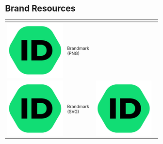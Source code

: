 # Brand Resources



<table data-view="cards"><thead><tr><th></th><th></th><th data-hidden></th><th data-hidden data-type="files"></th></tr></thead><tbody><tr><td><img src="../.gitbook/assets/IDriss_Brandmark.png" alt=""></td><td>Brandmark (PNG)</td><td></td><td></td></tr><tr><td><img src="../.gitbook/assets/IDriss_Brandmark.svg" alt=""></td><td>Brandmark (SVG)</td><td><img src="../.gitbook/assets/IDriss_Brandmark (1).svg" alt=""></td><td></td></tr></tbody></table>
